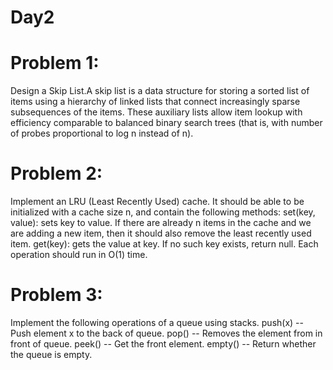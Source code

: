 # Day2

# Problem 1:
Design a Skip List.A skip list is a data structure for storing a sorted list of items using a hierarchy of linked lists that connect increasingly sparse subsequences of the items. These auxiliary lists allow item lookup with efficiency comparable to balanced binary search trees (that is, with number of probes proportional to log n instead of n). 

# Problem 2:
Implement an LRU (Least Recently Used) cache. It should be able to be initialized with a cache size n, and contain the following methods:
set(key, value): sets key to value. If there are already n items in the cache and we are adding a new item, then it should also remove the least recently used item.
get(key): gets the value at key. If no such key exists, return null.
Each operation should run in O(1) time.

# Problem 3:
Implement the following operations of a queue using stacks.
push(x) -- Push element x to the back of queue.
pop() -- Removes the element from in front of queue.
peek() -- Get the front element.
empty() -- Return whether the queue is empty.

